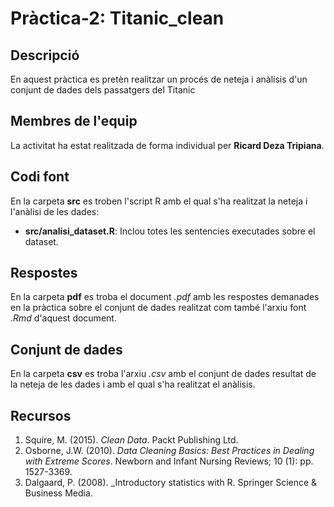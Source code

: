 # Pràctica-2: Titanic_clean

## Descripció

En aquest pràctica es pretèn realitzar un procés de neteja i anàlisis d'un conjunt de dades dels passatgers del Titanic

## Membres de l'equip

La activitat ha estat realitzada de forma individual per **Ricard Deza Tripiana**.

## Codi font

En la carpeta **src** es troben l'script R amb el qual s'ha realitzat la neteja i l'anàlisi de les dades:

* **src/analisi_dataset.R**: Inclou totes les sentencies executades sobre el dataset.

## Respostes

En la carpeta **pdf** es troba el document _.pdf_ amb les respostes demanades en la pràctica sobre el conjunt de dades realitzat com també l'arxiu font _.Rmd_ d'aquest document.

## Conjunt de dades

En la carpeta **csv** es troba l'arxiu _.csv_ amb el conjunt de dades resultat de la neteja de les dades i amb el qual s'ha realitzat el anàlisis.

## Recursos

1. Squire, M. (2015). _Clean Data_. Packt Publishing Ltd.
2. Osborne, J.W. (2010). _Data Cleaning Basics: Best Practices in Dealing with Extreme Scores_. Newborn and Infant Nursing Reviews; 10 (1): pp. 1527-3369.
3. Dalgaard, P. (2008). _Introductory statistics with R. Springer Science & Business Media.

